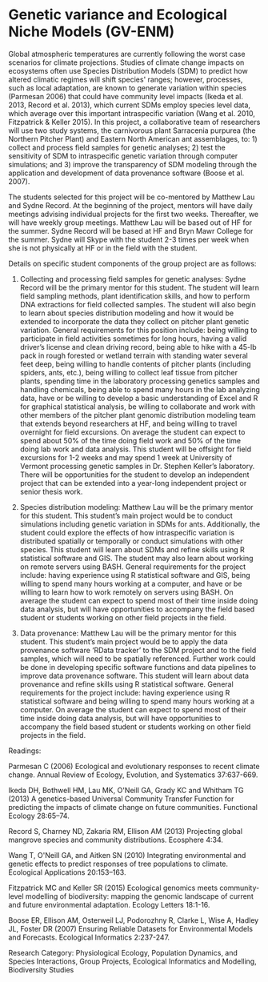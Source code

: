 # Genetic variance and Ecological Niche Models (GV-ENM)

Global atmospheric temperatures are currently following the worst case scenarios for climate projections. Studies of climate change impacts on ecosystems often use Species Distribution Models (SDM) to predict how altered climatic regimes will shift species' ranges; however, processes, such as local adaptation, are known to generate variation within species (Parmesan 2006) that could have community level impacts (Ikeda et al. 2013, Record et al. 2013), which current SDMs employ species level data, which average over this important intraspecific variation (Wang et al. 2010, Fitzpatrick & Keller 2015). In this project, a collaborative team of researchers will use two study systems, the carnivorous plant Sarracenia purpurea (the Northern Pitcher Plant) and Eastern North American ant assemblages, to: 1) collect and process field samples for genetic analyses; 2) test the sensitivity of SDM to intraspecific genetic variation through computer simulations; and 3) improve the transparency of SDM modeling through the application and development of data provenance software (Boose et al. 2007).

The students selected for this project will be co-mentored by Matthew Lau and Sydne Record. At the beginning of the project, mentors will have daily meetings advising individual projects for the first two weeks. Thereafter, we will have weekly group meetings. Matthew Lau will be based out of HF for the summer. Sydne Record will be based at HF and Bryn Mawr College for the summer. Sydne will Skype with the student 2-3 times per week when she is not physically at HF or in the field with the student. 

Details on specific student components of the group project are as follows:

1)	Collecting and processing field samples for genetic analyses: Sydne Record will be the primary mentor for this student. The student will learn field sampling methods, plant identification skills, and how to perform DNA extractions for field collected samples. The student will also begin to learn about species distribution modeling and how it would be extended to incorporate the data they collect on pitcher plant genetic variation. General requirements for this position include: being willing to participate in field activities sometimes for long hours, having a valid driver’s license and clean driving record, being able to hike with a 45-lb pack in rough forested or wetland terrain with standing water several feet deep, being willing to handle contents of pitcher plants (including spiders, ants, etc.), being willing to collect leaf tissue from pitcher plants, spending time in the laboratory processing genetics samples and handling chemicals, being able to spend many hours in the lab analyzing data, have or be willing to develop a basic understanding of Excel and R for graphical statistical analysis, be willing to collaborate and work with other members of the pitcher plant genomic distribution modeling team that extends beyond researchers at HF, and being willing to travel overnight for field excursions. On average the student can expect to spend about 50% of the time doing field work and 50% of the time doing lab work and data analysis. This student will be offsight for field excursions for 1-2 weeks and may spend 1 week at University of Vermont processing genetic samples in Dr. Stephen Keller’s laboratory. There will be opportunities for the student to develop an independent project that can be extended into a year-long independent project or senior thesis work.

2)	Species distribution modeling: Matthew Lau will be the primary mentor for this student. This student’s main project would be to conduct simulations including genetic variation in SDMs for ants. Additionally, the student could explore the effects of how intraspecific variation is distributed spatially or temporally or conduct simulations with other species. This student will learn about SDMs and refine skills using R statistical software and GIS. The student may also learn about working on remote servers using BASH. General requirements for the project include: having experience using R statistical software and GIS, being willing to spend many hours working at a computer, and have or be willing to learn how to work remotely on servers using BASH. On average the student can expect to spend most of their time inside doing data analysis, but will have opportunities to accompany the field based student or students working on other field projects in the field.

3)	Data provenance: Matthew Lau will be the primary mentor for this student. This student’s main project would be to apply the data provenance software ‘RData tracker’ to the SDM project and to the field samples, which will need to be spatially referenced. Further work could be done in developing specific software functions and data pipelines to improve data provenance software. This student will learn about data provenance and refine skills using R statistical software. General requirements for the project include: having experience using R statistical software and being willing to spend many hours working at a computer. On average the student can expect to spend most of their time inside doing data analysis, but will have opportunities to accompany the field based student or students working on other field projects in the field.

Readings:

Parmesan C (2006) Ecological and evolutionary responses to recent climate change. Annual Review of Ecology, Evolution, and Systematics
37:637-669.

Ikeda DH, Bothwell HM, Lau MK, O'Neill GA, Grady KC and Whitham TG (2013) A genetics-based Universal Community Transfer Function for predicting the impacts of climate change on future communities. Functional Ecology 28:65–74.

Record S, Charney ND, Zakaria RM, Ellison AM (2013) Projecting global mangrove species and community distributions. Ecosphere 4:34.

Wang T, O'Neill GA, and Aitken SN (2010) Integrating environmental and genetic effects to predict responses of tree populations to climate. Ecological Applications 20:153–163.

Fitzpatrick MC and Keller SR (2015) Ecological genomics meets community-level modelling of biodiversity: mapping the genomic landscape of current and future environmental adaptation. Ecology Letters 18:1-16.

Boose ER, Ellison AM, Osterweil LJ, Podorozhny R, Clarke L, Wise A, Hadley JL, Foster DR (2007) Ensuring Reliable Datasets for Environmental Models and Forecasts. Ecological Informatics 2:237-247.

Research Category: Physiological Ecology, Population Dynamics, and Species Interactions, Group Projects, Ecological Informatics and Modelling, Biodiversity Studies
